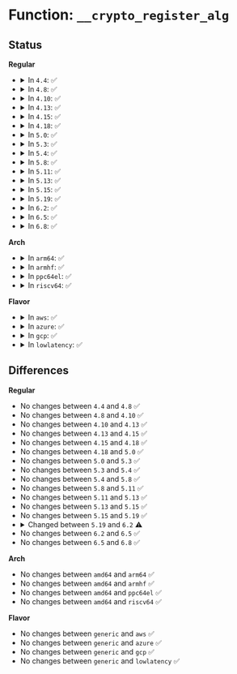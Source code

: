 # Function: <code>__crypto_register_alg</code>

## Status
<b>Regular</b>
<ul>
<li>
<details>
<summary>In <code>4.4</code>: ✅</summary>

```c
struct crypto_larval *__crypto_register_alg(struct crypto_alg *alg);
```

**Collision:** Unique Static

**Inline:** No

**Transformation:** False

**Instances:**

```
In crypto/algapi.c (ffffffff8139d580)
Location: crypto/algapi.c:184
Inline: False
Direct callers:
  - crypto/algapi.c:crypto_register_instance
```
**Symbols:**

```
ffffffff8139d580-ffffffff8139d739: __crypto_register_alg (STB_LOCAL)
```
</details>
</li>
<li>
<details>
<summary>In <code>4.8</code>: ✅</summary>

```c
struct crypto_larval *__crypto_register_alg(struct crypto_alg *alg);
```

**Collision:** Unique Static

**Inline:** No

**Transformation:** False

**Instances:**

```
In crypto/algapi.c (ffffffff813da440)
Location: crypto/algapi.c:183
Inline: False
Direct callers:
  - crypto/algapi.c:crypto_register_instance
```
**Symbols:**

```
ffffffff813da440-ffffffff813da602: __crypto_register_alg (STB_LOCAL)
```
</details>
</li>
<li>
<details>
<summary>In <code>4.10</code>: ✅</summary>

```c
struct crypto_larval *__crypto_register_alg(struct crypto_alg *alg);
```

**Collision:** Unique Static

**Inline:** No

**Transformation:** False

**Instances:**

```
In crypto/algapi.c (ffffffff813f1d80)
Location: crypto/algapi.c:183
Inline: False
Direct callers:
  - crypto/algapi.c:crypto_register_instance
```
**Symbols:**

```
ffffffff813f1d80-ffffffff813f1f42: __crypto_register_alg (STB_LOCAL)
```
</details>
</li>
<li>
<details>
<summary>In <code>4.13</code>: ✅</summary>

```c
struct crypto_larval *__crypto_register_alg(struct crypto_alg *alg);
```

**Collision:** Unique Static

**Inline:** No

**Transformation:** False

**Instances:**

```
In crypto/algapi.c (ffffffff813fdfc0)
Location: crypto/algapi.c:183
Inline: False
Direct callers:
  - crypto/algapi.c:crypto_register_instance
```
**Symbols:**

```
ffffffff813fdfc0-ffffffff813fe1ff: __crypto_register_alg (STB_LOCAL)
```
</details>
</li>
<li>
<details>
<summary>In <code>4.15</code>: ✅</summary>

```c
struct crypto_larval *__crypto_register_alg(struct crypto_alg *alg);
```

**Collision:** Unique Static

**Inline:** No

**Transformation:** False

**Instances:**

```
In crypto/algapi.c (ffffffff81426570)
Location: crypto/algapi.c:195
Inline: False
Direct callers:
  - crypto/algapi.c:crypto_register_instance
```
**Symbols:**

```
ffffffff81426570-ffffffff814267af: __crypto_register_alg (STB_LOCAL)
```
</details>
</li>
<li>
<details>
<summary>In <code>4.18</code>: ✅</summary>

```c
struct crypto_larval *__crypto_register_alg(struct crypto_alg *alg);
```

**Collision:** Unique Static

**Inline:** No

**Transformation:** False

**Instances:**

```
In crypto/algapi.c (ffffffff81459480)
Location: crypto/algapi.c:204
Inline: False
Direct callers:
  - crypto/algapi.c:crypto_register_instance
```
**Symbols:**

```
ffffffff81459480-ffffffff814596bf: __crypto_register_alg (STB_LOCAL)
```
</details>
</li>
<li>
<details>
<summary>In <code>5.0</code>: ✅</summary>

```c
struct crypto_larval *__crypto_register_alg(struct crypto_alg *alg);
```

**Collision:** Unique Static

**Inline:** No

**Transformation:** False

**Instances:**

```
In crypto/algapi.c (ffffffff81476bb0)
Location: crypto/algapi.c:209
Inline: False
Direct callers:
  - crypto/algapi.c:crypto_register_instance
```
**Symbols:**

```
ffffffff81476bb0-ffffffff81476df7: __crypto_register_alg (STB_LOCAL)
```
</details>
</li>
<li>
<details>
<summary>In <code>5.3</code>: ✅</summary>

```c
struct crypto_larval *__crypto_register_alg(struct crypto_alg *alg);
```

**Collision:** Unique Static

**Inline:** No

**Transformation:** False

**Instances:**

```
In crypto/algapi.c (ffffffff814a48b0)
Location: crypto/algapi.c:190
Inline: False
Direct callers:
  - crypto/algapi.c:crypto_register_instance
```
**Symbols:**

```
ffffffff814a48b0-ffffffff814a4afc: __crypto_register_alg (STB_LOCAL)
```
</details>
</li>
<li>
<details>
<summary>In <code>5.4</code>: ✅</summary>

```c
struct crypto_larval *__crypto_register_alg(struct crypto_alg *alg);
```

**Collision:** Unique Static

**Inline:** No

**Transformation:** False

**Instances:**

```
In crypto/algapi.c (ffffffff814bf540)
Location: crypto/algapi.c:190
Inline: False
Direct callers:
  - crypto/algapi.c:crypto_register_instance
```
**Symbols:**

```
ffffffff814bf540-ffffffff814bf78c: __crypto_register_alg (STB_LOCAL)
```
</details>
</li>
<li>
<details>
<summary>In <code>5.8</code>: ✅</summary>

```c
struct crypto_larval *__crypto_register_alg(struct crypto_alg *alg);
```

**Collision:** Unique Static

**Inline:** No

**Transformation:** False

**Instances:**

```
In crypto/algapi.c (ffffffff81520a30)
Location: crypto/algapi.c:219
Inline: False
Direct callers:
  - crypto/algapi.c:crypto_register_instance
```
**Symbols:**

```
ffffffff81520a30-ffffffff81520cab: __crypto_register_alg (STB_LOCAL)
```
</details>
</li>
<li>
<details>
<summary>In <code>5.11</code>: ✅</summary>

```c
struct crypto_larval *__crypto_register_alg(struct crypto_alg *alg);
```

**Collision:** Unique Static

**Inline:** No

**Transformation:** False

**Instances:**

```
In crypto/algapi.c (ffffffff8153d8c0)
Location: crypto/algapi.c:219
Inline: False
Direct callers:
  - crypto/algapi.c:crypto_register_instance
```
**Symbols:**

```
ffffffff8153d8c0-ffffffff8153db3b: __crypto_register_alg (STB_LOCAL)
```
</details>
</li>
<li>
<details>
<summary>In <code>5.13</code>: ✅</summary>

```c
struct crypto_larval *__crypto_register_alg(struct crypto_alg *alg);
```

**Collision:** Unique Static

**Inline:** No

**Transformation:** False

**Instances:**

```
In crypto/algapi.c (ffffffff81545fa0)
Location: crypto/algapi.c:219
Inline: False
Direct callers:
  - crypto/algapi.c:crypto_register_instance
```
**Symbols:**

```
ffffffff81545fa0-ffffffff8154621b: __crypto_register_alg (STB_LOCAL)
```
</details>
</li>
<li>
<details>
<summary>In <code>5.15</code>: ✅</summary>

```c
struct crypto_larval *__crypto_register_alg(struct crypto_alg *alg);
```

**Collision:** Unique Static

**Inline:** No

**Transformation:** False

**Instances:**

```
In crypto/algapi.c (ffffffff815a6770)
Location: crypto/algapi.c:219
Inline: False
Direct callers:
  - crypto/algapi.c:crypto_register_instance
```
**Symbols:**

```
ffffffff815a6770-ffffffff815a69eb: __crypto_register_alg (STB_LOCAL)
```
</details>
</li>
<li>
<details>
<summary>In <code>5.19</code>: ✅</summary>

```c
struct crypto_larval *__crypto_register_alg(struct crypto_alg *alg);
```

**Collision:** Unique Static

**Inline:** No

**Transformation:** False

**Instances:**

```
In crypto/algapi.c (ffffffff8164c800)
Location: crypto/algapi.c:251
Inline: False
Direct callers:
  - crypto/algapi.c:crypto_register_instance
```
**Symbols:**

```
ffffffff8164c800-ffffffff8164ca73: __crypto_register_alg (STB_LOCAL)
```
</details>
</li>
<li>
<details>
<summary>In <code>6.2</code>: ✅</summary>

```c
struct crypto_larval *__crypto_register_alg(struct crypto_alg *alg, struct list_head *algs_to_put);
```

**Collision:** Unique Static

**Inline:** No

**Transformation:** False

**Instances:**

```
In crypto/algapi.c (ffffffff81705f20)
Location: crypto/algapi.c:305
Inline: False
Direct callers:
  - crypto/algapi.c:crypto_register_instance
  - crypto/algapi.c:crypto_register_alg
```
**Symbols:**

```
ffffffff81705f20-ffffffff81706031: __crypto_register_alg (STB_LOCAL)
```
</details>
</li>
<li>
<details>
<summary>In <code>6.5</code>: ✅</summary>

```c
struct crypto_larval *__crypto_register_alg(struct crypto_alg *alg, struct list_head *algs_to_put);
```

**Collision:** Unique Static

**Inline:** No

**Transformation:** False

**Instances:**

```
In crypto/algapi.c (ffffffff81740430)
Location: crypto/algapi.c:317
Inline: False
Direct callers:
  - crypto/algapi.c:crypto_register_instance
  - crypto/algapi.c:crypto_register_alg
```
**Symbols:**

```
ffffffff81740430-ffffffff8174053a: __crypto_register_alg (STB_LOCAL)
```
</details>
</li>
<li>
<details>
<summary>In <code>6.8</code>: ✅</summary>

```c
struct crypto_larval *__crypto_register_alg(struct crypto_alg *alg, struct list_head *algs_to_put);
```

**Collision:** Unique Static

**Inline:** No

**Transformation:** False

**Instances:**

```
In crypto/algapi.c (ffffffff817812b0)
Location: crypto/algapi.c:317
Inline: False
Direct callers:
  - crypto/algapi.c:crypto_register_instance
  - crypto/algapi.c:crypto_register_alg
```
**Symbols:**

```
ffffffff817812b0-ffffffff817813d3: __crypto_register_alg (STB_LOCAL)
```
</details>
</li>
</ul>
<b>Arch</b>
<ul>
<li>
<details>
<summary>In <code>arm64</code>: ✅</summary>

```c
struct crypto_larval *__crypto_register_alg(struct crypto_alg *alg);
```

**Collision:** Unique Static

**Inline:** No

**Transformation:** False

**Instances:**

```
In crypto/algapi.c (ffff8000105b8aa8)
Location: crypto/algapi.c:190
Inline: False
Direct callers:
  - crypto/algapi.c:crypto_register_instance
```
**Symbols:**

```
ffff8000105b8aa8-ffff8000105b8c68: __crypto_register_alg (STB_LOCAL)
```
</details>
</li>
<li>
<details>
<summary>In <code>armhf</code>: ✅</summary>

```c
struct crypto_larval *__crypto_register_alg(struct crypto_alg *alg);
```

**Collision:** Unique Static

**Inline:** No

**Transformation:** False

**Instances:**

```
In crypto/algapi.c (c0767688)
Location: crypto/algapi.c:190
Inline: False
Direct callers:
  - crypto/algapi.c:crypto_register_instance
```
**Symbols:**

```
c0767688-c07677d8: __crypto_register_alg (STB_LOCAL)
```
</details>
</li>
<li>
<details>
<summary>In <code>ppc64el</code>: ✅</summary>

```c
struct crypto_larval *__crypto_register_alg(struct crypto_alg *alg);
```

**Collision:** Unique Static

**Inline:** No

**Transformation:** False

**Instances:**

```
In crypto/algapi.c (c00000000073de50)
Location: crypto/algapi.c:190
Inline: False
Direct callers:
  - crypto/algapi.c:crypto_register_instance
```
**Symbols:**

```
c00000000073de50-c00000000073e444: __crypto_register_alg (STB_LOCAL)
```
</details>
</li>
<li>
<details>
<summary>In <code>riscv64</code>: ✅</summary>

```c
struct crypto_larval *__crypto_register_alg(struct crypto_alg *alg);
```

**Collision:** Unique Static

**Inline:** No

**Transformation:** False

**Instances:**

```
In crypto/algapi.c (ffffffe0003ff1d0)
Location: crypto/algapi.c:190
Inline: False
Direct callers:
  - crypto/algapi.c:crypto_register_instance
```
**Symbols:**

```
ffffffe0003ff1d0-ffffffe0003ff30c: __crypto_register_alg (STB_LOCAL)
```
</details>
</li>
</ul>
<b>Flavor</b>
<ul>
<li>
<details>
<summary>In <code>aws</code>: ✅</summary>

```c
struct crypto_larval *__crypto_register_alg(struct crypto_alg *alg);
```

**Collision:** Unique Static

**Inline:** No

**Transformation:** False

**Instances:**

```
In crypto/algapi.c (ffffffff814b7b20)
Location: crypto/algapi.c:190
Inline: False
Direct callers:
  - crypto/algapi.c:crypto_register_instance
```
**Symbols:**

```
ffffffff814b7b20-ffffffff814b7d6c: __crypto_register_alg (STB_LOCAL)
```
</details>
</li>
<li>
<details>
<summary>In <code>azure</code>: ✅</summary>

```c
struct crypto_larval *__crypto_register_alg(struct crypto_alg *alg);
```

**Collision:** Unique Static

**Inline:** No

**Transformation:** False

**Instances:**

```
In crypto/algapi.c (ffffffff814a8540)
Location: crypto/algapi.c:190
Inline: False
Direct callers:
  - crypto/algapi.c:crypto_register_instance
```
**Symbols:**

```
ffffffff814a8540-ffffffff814a878c: __crypto_register_alg (STB_LOCAL)
```
</details>
</li>
<li>
<details>
<summary>In <code>gcp</code>: ✅</summary>

```c
struct crypto_larval *__crypto_register_alg(struct crypto_alg *alg);
```

**Collision:** Unique Static

**Inline:** No

**Transformation:** False

**Instances:**

```
In crypto/algapi.c (ffffffff814b3bb0)
Location: crypto/algapi.c:190
Inline: False
Direct callers:
  - crypto/algapi.c:crypto_register_instance
```
**Symbols:**

```
ffffffff814b3bb0-ffffffff814b3dfc: __crypto_register_alg (STB_LOCAL)
```
</details>
</li>
<li>
<details>
<summary>In <code>lowlatency</code>: ✅</summary>

```c
struct crypto_larval *__crypto_register_alg(struct crypto_alg *alg);
```

**Collision:** Unique Static

**Inline:** No

**Transformation:** False

**Instances:**

```
In crypto/algapi.c (ffffffff814cc630)
Location: crypto/algapi.c:190
Inline: False
Direct callers:
  - crypto/algapi.c:crypto_register_instance
```
**Symbols:**

```
ffffffff814cc630-ffffffff814cc87c: __crypto_register_alg (STB_LOCAL)
```
</details>
</li>
</ul>

## Differences
<b>Regular</b>
<ul>
<li>
No changes between <code>4.4</code> and <code>4.8</code> ✅
</li>
<li>
No changes between <code>4.8</code> and <code>4.10</code> ✅
</li>
<li>
No changes between <code>4.10</code> and <code>4.13</code> ✅
</li>
<li>
No changes between <code>4.13</code> and <code>4.15</code> ✅
</li>
<li>
No changes between <code>4.15</code> and <code>4.18</code> ✅
</li>
<li>
No changes between <code>4.18</code> and <code>5.0</code> ✅
</li>
<li>
No changes between <code>5.0</code> and <code>5.3</code> ✅
</li>
<li>
No changes between <code>5.3</code> and <code>5.4</code> ✅
</li>
<li>
No changes between <code>5.4</code> and <code>5.8</code> ✅
</li>
<li>
No changes between <code>5.8</code> and <code>5.11</code> ✅
</li>
<li>
No changes between <code>5.11</code> and <code>5.13</code> ✅
</li>
<li>
No changes between <code>5.13</code> and <code>5.15</code> ✅
</li>
<li>
No changes between <code>5.15</code> and <code>5.19</code> ✅
</li>
<li>
<details>
<summary>Changed between <code>5.19</code> and <code>6.2</code> ⚠️</summary>
<ul>
<li>
<b>Param added. </b>
<code>struct list_head *algs_to_put</code>
</li>
</ul>
</details>
</li>
<li>
No changes between <code>6.2</code> and <code>6.5</code> ✅
</li>
<li>
No changes between <code>6.5</code> and <code>6.8</code> ✅
</li>
</ul>
<b>Arch</b>
<ul>
<li>
No changes between <code>amd64</code> and <code>arm64</code> ✅
</li>
<li>
No changes between <code>amd64</code> and <code>armhf</code> ✅
</li>
<li>
No changes between <code>amd64</code> and <code>ppc64el</code> ✅
</li>
<li>
No changes between <code>amd64</code> and <code>riscv64</code> ✅
</li>
</ul>
<b>Flavor</b>
<ul>
<li>
No changes between <code>generic</code> and <code>aws</code> ✅
</li>
<li>
No changes between <code>generic</code> and <code>azure</code> ✅
</li>
<li>
No changes between <code>generic</code> and <code>gcp</code> ✅
</li>
<li>
No changes between <code>generic</code> and <code>lowlatency</code> ✅
</li>
</ul>
